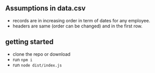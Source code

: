 ## Assumptions in data.csv

- records are in increasing order in term of dates for any employee.
- headers are same (order can be changed) and in the first row.


## getting started

- clone the repo or download
- run `npm i`
- run `node dist/index.js`